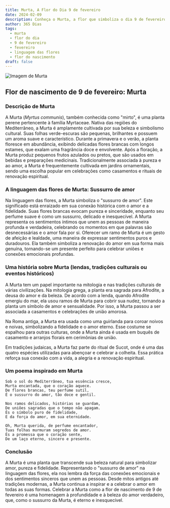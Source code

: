 ```yaml
---
title: Murta, A Flor do Dia 9 de fevereiro
date: 2024-02-09
description: Conheça o Murta, a flor que simboliza o dia 9 de fevereiro e seu significado 'Sussurro de amor'. Explore a beleza e o simbolismo desta flor encantadora.
author: 365 Dias
tags:
  - murta
  - flor do dia
  - 9 de fevereiro
  - fevereiro
  - linguagem das flores
  - flor do nascimento
draft: false
---
```


![Imagem de Murta](https://cdn.pixabay.com/photo/2020/06/29/20/22/flowers-5354285_1280.jpg#center)

## Flor de nascimento de 9 de fevereiro: Murta

### Descrição de Murta

A Murta (_Myrtus communis_), também conhecida como "mirto", é uma planta perene pertencente à família Myrtaceae. Nativa das regiões do Mediterrâneo, a Murta é amplamente cultivada por sua beleza e simbolismo cultural. Suas folhas verde-escuras são pequenas, brilhantes e possuem um aroma suave e característico. Durante a primavera e o verão, a planta floresce em abundância, exibindo delicadas flores brancas com longos estames, que exalam uma fragrância doce e envolvente. Após a floração, a Murta produz pequenos frutos azulados ou pretos, que são usados em bebidas e preparações medicinais. Tradicionalmente associada à pureza e ao amor, a Murta é frequentemente cultivada em jardins ornamentais, sendo uma escolha popular em celebrações como casamentos e rituais de renovação espiritual.

### A linguagem das flores de Murta: Sussurro de amor

Na linguagem das flores, a Murta simboliza o "sussurro de amor". Este significado está enraizado em sua conexão histórica com o amor e a fidelidade. Suas flores brancas evocam pureza e sinceridade, enquanto seu perfume suave é como um sussurro, delicado e inesquecível. A Murta representa os sentimentos íntimos que unem as pessoas de maneira profunda e verdadeira, celebrando os momentos em que palavras são desnecessárias e o amor fala por si. Oferecer um ramo de Murta é um gesto de afeição e lealdade, uma maneira de expressar sentimentos puros e duradouros. Ela também simboliza a renovação do amor em sua forma mais genuína, tornando-se um presente perfeito para celebrar uniões e conexões emocionais profundas.

### Uma história sobre Murta (lendas, tradições culturais ou eventos históricos)

A Murta tem um papel importante na mitologia e nas tradições culturais de várias civilizações. Na mitologia grega, a planta era sagrada para Afrodite, a deusa do amor e da beleza. De acordo com a lenda, quando Afrodite emergiu do mar, ela usou ramos de Murta para cobrir sua nudez, tornando a planta um símbolo de amor e sensualidade. Por isso, a Murta passou a ser associada a casamentos e celebrações de união amorosa.

Na Roma antiga, a Murta era usada como uma guirlanda para coroar noivos e noivas, simbolizando a fidelidade e o amor eterno. Esse costume se espalhou para outras culturas, onde a Murta ainda é usada em buquês de casamento e arranjos florais em cerimônias de união.

Em tradições judaicas, a Murta faz parte do ritual de Sucot, onde é uma das quatro espécies utilizadas para abençoar e celebrar a colheita. Essa prática reforça sua conexão com a vida, a alegria e a renovação espiritual.

### Um poema inspirado em Murta

```
Sob o sol do Mediterrâneo, tua essência cresce,  
Murta encantada, que o coração aquece.  
De flores brancas, teu perfume sutil,  
É o sussurro do amor, tão doce e gentil.  

Nos ramos delicados, histórias se guardam,  
De uniões sagradas que o tempo não apagam.  
És o símbolo puro de fidelidade,  
E da força do amor, em sua eternidade.  

Oh, Murta querida, de perfume encantador,  
Tuas folhas murmuram segredos de amor.  
És a promessa que o coração sente,  
De um laço eterno, sincero e presente.
```

### Conclusão

A Murta é uma planta que transcende sua beleza natural para simbolizar amor, pureza e fidelidade. Representando o "sussurro de amor" na linguagem das flores, ela nos lembra da força das conexões emocionais e dos sentimentos sinceros que unem as pessoas. Desde mitos antigos até tradições modernas, a Murta continua a inspirar e a celebrar o amor em todas as suas formas. Celebrar a Murta como a flor de nascimento de 9 de fevereiro é uma homenagem à profundidade e à beleza do amor verdadeiro, que, como o sussurro da Murta, é eterno e inesquecível.